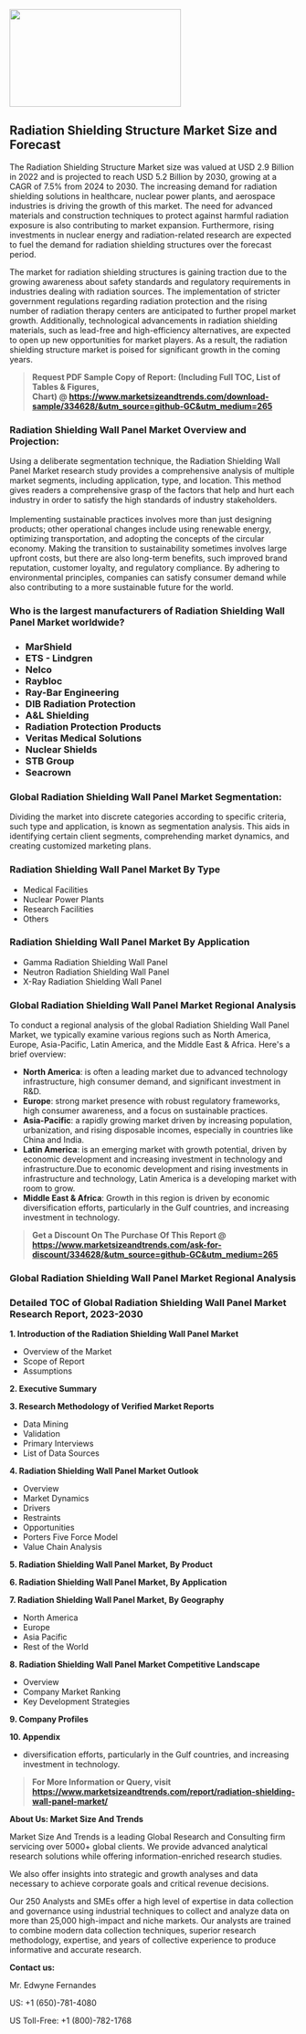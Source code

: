 <p><img class="alignnone size-medium wp-image-20088" src="https://ffe5etoiles.com/wp-content/uploads/2024/12/MST1-300x171.png" alt="" width="300" height="171" /></p><h2>Radiation Shielding Structure Market Size and Forecast</h2><p>The Radiation Shielding Structure Market size was valued at USD 2.9 Billion in 2022 and is projected to reach USD 5.2 Billion by 2030, growing at a CAGR of 7.5% from 2024 to 2030. The increasing demand for radiation shielding solutions in healthcare, nuclear power plants, and aerospace industries is driving the growth of this market. The need for advanced materials and construction techniques to protect against harmful radiation exposure is also contributing to market expansion. Furthermore, rising investments in nuclear energy and radiation-related research are expected to fuel the demand for radiation shielding structures over the forecast period.</p><p>The market for radiation shielding structures is gaining traction due to the growing awareness about safety standards and regulatory requirements in industries dealing with radiation sources. The implementation of stricter government regulations regarding radiation protection and the rising number of radiation therapy centers are anticipated to further propel market growth. Additionally, technological advancements in radiation shielding materials, such as lead-free and high-efficiency alternatives, are expected to open up new opportunities for market players. As a result, the radiation shielding structure market is poised for significant growth in the coming years.</p></p><blockquote id="" class=""><strong>Request PDF Sample Copy of Report: (Including Full TOC, List of Tables &amp; Figures, Chart)&nbsp;@&nbsp;<strong><a href="https://www.marketsizeandtrends.com/download-sample/334628/&utm_source=github-GC&utm_medium=265" target="_blank">https://www.marketsizeandtrends.com/download-sample/334628/&utm_source=github-GC&utm_medium=265</a></strong></strong></blockquote><h3 id="" class="">Radiation Shielding Wall Panel Market&nbsp;Overview and Projection:</h3><p id="" class="">Using a deliberate segmentation technique, the Radiation Shielding Wall Panel Market research study provides a comprehensive analysis of multiple market segments, including application, type, and location. This method gives readers a comprehensive grasp of the factors that help and hurt each industry in order to satisfy the high standards of industry stakeholders. <br /> <br />Implementing sustainable practices involves more than just designing products; other operational changes include using renewable energy, optimizing transportation, and adopting the concepts of the circular economy. Making the transition to sustainability sometimes involves large upfront costs, but there are also long-term benefits, such improved brand reputation, customer loyalty, and regulatory compliance. By adhering to environmental principles, companies can satisfy consumer demand while also contributing to a more sustainable future for the world.</p><h3 id="" class="">Who is the largest manufacturers of&nbsp;Radiation Shielding Wall Panel Market worldwide?</h3><h3 class=""><p><ul><li>MarShield </li><li> ETS - Lindgren </li><li> Nelco </li><li> Raybloc </li><li> Ray-Bar Engineering </li><li> DIB Radiation Protection </li><li> A&L Shielding </li><li> Radiation Protection Products </li><li> Veritas Medical Solutions </li><li> Nuclear Shields </li><li> STB Group </li><li> Seacrown</li></ul></p></h3><h3 id="" class="">Global&nbsp;Radiation Shielding Wall Panel Market Segmentation:</h3><p id="" class="">Dividing the market into discrete categories according to specific criteria, such type and application, is known as segmentation analysis. This aids in identifying certain client segments, comprehending market dynamics, and creating customized marketing plans.</p><h3 id="" class="">Radiation Shielding Wall Panel Market&nbsp;By Type</h3><p><p><ul><li>Medical Facilities</li><li> Nuclear Power Plants</li><li> Research Facilities</li><li> Others</p></li></ul></p></p><h3 id="" class="">Radiation Shielding Wall Panel Market&nbsp;By Application</h3><p class=""><p><ul><li>Gamma Radiation Shielding Wall Panel</li><li> Neutron Radiation Shielding Wall Panel</li><li> X-Ray Radiation Shielding Wall Panel</li></ul></p></p><h3 id="" class="">Global Radiation Shielding Wall Panel Market Regional Analysis</h3><p id="" class="">To conduct a regional analysis of the global Radiation Shielding Wall Panel Market, we typically examine various regions such as North America, Europe, Asia-Pacific, Latin America, and the Middle East &amp; Africa. Here's a brief overview:</p><ul><li><strong>North America</strong>: is often a leading market due to advanced technology infrastructure, high consumer demand, and significant investment in R&amp;D.</li><li><strong>Europe</strong>: strong market presence with robust regulatory frameworks, high consumer awareness, and a focus on sustainable practices.</li><li><strong>Asia-Pacific</strong>: a rapidly growing market driven by increasing population, urbanization, and rising disposable incomes, especially in countries like China and India.</li><li><strong>Latin America</strong>: is an emerging market with growth potential, driven by economic development and increasing investment in technology and infrastructure.Due to economic development and rising investments in infrastructure and technology, Latin America is a developing market with room to grow.</li><li><strong>Middle East &amp; Africa</strong>: Growth in this region is driven by economic diversification efforts, particularly in the Gulf countries, and increasing investment in technology.</li></ul><blockquote id="" class=""><strong>Get a Discount On The Purchase Of This Report @ <strong><a href="https://www.marketsizeandtrends.com/ask-for-discount/334628/&utm_source=github-GC&utm_medium=265" target="_blank">https://www.marketsizeandtrends.com/ask-for-discount/334628/&utm_source=github-GC&utm_medium=265</a></strong></strong></blockquote><h3 id="" class="">Global Radiation Shielding Wall Panel Market Regional Analysis</h3><h3 id="" class="">Detailed TOC of Global Radiation Shielding Wall Panel Market Research Report, 2023-2030</h3><p id="" class=""><strong>1. Introduction of the Radiation Shielding Wall Panel Market</strong></p><ul><li>Overview of the Market</li><li>Scope of Report</li><li>Assumptions</li></ul><p id="" class=""><strong>2. Executive Summary</strong></p><p id="" class=""><strong>3. Research Methodology of Verified Market Reports</strong></p><ul><li>Data Mining</li><li>Validation</li><li>Primary Interviews</li><li>List of Data Sources</li></ul><p id="" class=""><strong>4. Radiation Shielding Wall Panel Market Outlook</strong></p><ul><li>Overview</li><li>Market Dynamics</li><li>Drivers</li><li>Restraints</li><li>Opportunities</li><li>Porters Five Force Model</li><li>Value Chain Analysis</li></ul><p id="" class=""><strong>5. Radiation Shielding Wall Panel Market, By Product</strong></p><p id="" class=""><strong>6. Radiation Shielding Wall Panel Market, By Application</strong></p><p id="" class=""><strong>7. Radiation Shielding Wall Panel Market, By Geography</strong></p><ul><li>North America</li><li>Europe</li><li>Asia Pacific</li><li>Rest of the World</li></ul><p id="" class=""><strong>8. Radiation Shielding Wall Panel Market Competitive Landscape</strong></p><ul><li>Overview</li><li>Company Market Ranking</li><li>Key Development Strategies</li></ul><p id="" class=""><strong>9. Company Profiles</strong></p><p id="" class=""><strong>10. Appendix</strong></p><ul><li>diversification efforts, particularly in the Gulf countries, and increasing investment in technology.</li></ul><blockquote id="" class=""><strong>For More Information or Query, visit <strong><strong><a href="https://www.marketsizeandtrends.com/report/radiation-shielding-wall-panel-market/" target="_blank">https://www.marketsizeandtrends.com/report/radiation-shielding-wall-panel-market/</a></strong></strong></strong></blockquote><p id="" class=""><strong>About Us: Market Size And Trends</strong></p><p id="" class="">Market Size And Trends is a leading Global Research and Consulting firm servicing over 5000+ global clients. We provide advanced analytical research solutions while offering information-enriched research studies.</p><p id="" class="">We also offer insights into strategic and growth analyses and data necessary to achieve corporate goals and critical revenue decisions.</p><p id="" class="">Our 250 Analysts and SMEs offer a high level of expertise in data collection and governance using industrial techniques to collect and analyze data on more than 25,000 high-impact and niche markets. Our analysts are trained to combine modern data collection techniques, superior research methodology, expertise, and years of collective experience to produce informative and accurate research.</p><p id="" class=""><strong>Contact us:</strong></p><p id="" class="">Mr. Edwyne Fernandes</p><p id="" class="">US: +1 (650)-781-4080</p><p id="" class="">US Toll-Free: +1 (800)-782-1768</p>
